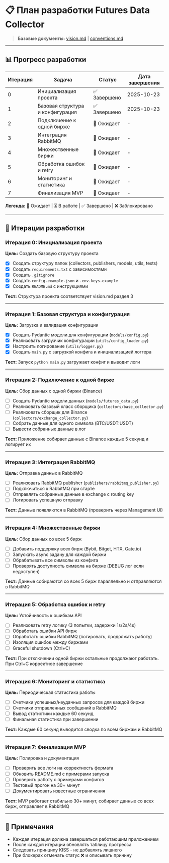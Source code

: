 # 📋 План разработки Futures Data Collector

> **Базовые документы:** [vision.md](../vision.md) | [conventions.md](../conventions.md)

---

## 📊 Прогресс разработки

| Итерация | Задача | Статус | Дата завершения |
|----------|--------|--------|-----------------|
| 0 | Инициализация проекта | ✅ Завершено | 2025-10-23 |
| 1 | Базовая структура и конфигурация | ✅ Завершено | 2025-10-23 |
| 2 | Подключение к одной бирже | 📝 Ожидает | - |
| 3 | Интеграция RabbitMQ | 📝 Ожидает | - |
| 4 | Множественные биржи | 📝 Ожидает | - |
| 5 | Обработка ошибок и retry | 📝 Ожидает | - |
| 6 | Мониторинг и статистика | 📝 Ожидает | - |
| 7 | Финализация MVP | 📝 Ожидает | - |

**Легенда:** 📝 Ожидает | ⏳ В работе | ✅ Завершено | ❌ Заблокировано

---

## 🚀 Итерации разработки

### Итерация 0: Инициализация проекта

**Цель:** Создать базовую структуру проекта

- [x] Создать структуру папок (collectors, publishers, models, utils, tests)
- [x] Создать `requirements.txt` с зависимостями
- [x] Создать `.gitignore`
- [x] Создать `config.example.json` и `.env.keys.example`
- [x] Создать `README.md` с инструкциями

**Тест:** Структура проекта соответствует vision.md раздел 3

---

### Итерация 1: Базовая структура и конфигурация

**Цель:** Загрузка и валидация конфигурации

- [x] Создать Pydantic модели для конфигурации (`models/config.py`)
- [x] Реализовать загрузчик конфигурации (`utils/config_loader.py`)
- [x] Настроить логирование (`utils/logger.py`)
- [x] Создать `main.py` с загрузкой конфига и инициализацией логгера

**Тест:** Запуск `python main.py` загружает конфиг и выводит логи

---

### Итерация 2: Подключение к одной бирже

**Цель:** Сбор данных с одной биржи (Binance)

- [ ] Создать Pydantic модели данных (`models/futures_data.py`)
- [ ] Реализовать базовый класс сборщика (`collectors/base_collector.py`)
- [ ] Реализовать сборщик для Binance (`collectors/exchange_collector.py`)
- [ ] Собрать данные для одного символа (BTC/USDT:USDT)
- [ ] Вывести собранные данные в лог

**Тест:** Приложение собирает данные с Binance каждые 5 секунд и логирует их

---

### Итерация 3: Интеграция RabbitMQ

**Цель:** Отправка данных в RabbitMQ

- [ ] Реализовать RabbitMQ publisher (`publishers/rabbitmq_publisher.py`)
- [ ] Подключиться к RabbitMQ при старте
- [ ] Отправлять собранные данные в exchange с routing key
- [ ] Логировать успешную отправку

**Тест:** Данные появляются в RabbitMQ (проверить через Management UI)

---

### Итерация 4: Множественные биржи

**Цель:** Сбор данных со всех 5 бирж

- [ ] Добавить поддержку всех бирж (Bybit, Bitget, HTX, Gate.io)
- [ ] Запускать async задачу для каждой биржи
- [ ] Обрабатывать все символы из конфига
- [ ] Проверять доступность символа на бирже (DEBUG лог если недоступен)

**Тест:** Данные собираются со всех 5 бирж параллельно и отправляются в RabbitMQ

---

### Итерация 5: Обработка ошибок и retry

**Цель:** Устойчивость к ошибкам API

- [ ] Реализовать retry логику (3 попытки, задержки 1s/2s/4s)
- [ ] Обработать ошибки API бирж
- [ ] Обработать ошибки RabbitMQ (логировать, продолжать работу)
- [ ] Изоляция ошибок между биржами
- [ ] Graceful shutdown (Ctrl+C)

**Тест:** При отключении одной биржи остальные продолжают работать. При Ctrl+C корректное завершение

---

### Итерация 6: Мониторинг и статистика

**Цель:** Периодическая статистика работы

- [ ] Счетчики успешных/неудачных запросов для каждой биржи
- [ ] Счетчики отправленных сообщений в RabbitMQ
- [ ] Вывод статистики каждые 60 секунд
- [ ] Финальная статистика при завершении

**Тест:** Каждые 60 секунд выводится сводка по всем биржам и RabbitMQ

---

### Итерация 7: Финализация MVP

**Цель:** Полировка и документация

- [ ] Проверить все логи на корректность формата
- [ ] Обновить README.md с примерами запуска
- [ ] Проверить работу с примерами конфигов
- [ ] Тестовый прогон на 30+ минут
- [ ] Документировать известные ограничения

**Тест:** MVP работает стабильно 30+ минут, собирает данные со всех бирж, отправляет в RabbitMQ

---

## 📝 Примечания

- Каждая итерация должна завершаться работающим приложением
- После каждой итерации обновлять таблицу прогресса
- Следовать принципу KISS - не добавлять лишнего
- При блокерах отмечать статус ❌ и описывать причину
